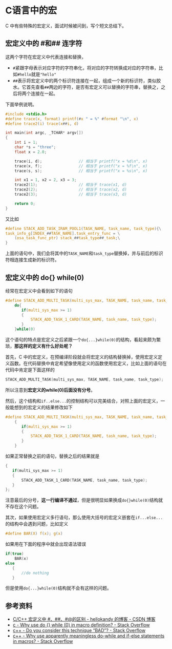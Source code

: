 # C语言中的宏


C 中有些特殊的宏定义，面试时候被问到，写个短文总结下。
<!--more-->

## 宏定义中的 #和## 连字符

这两个字符在宏定义中代表连接和替换，

- `#`紧跟字母表示对应字符的字符串化，将对应的字符转换成对应的字符串，比如`#hello`就是`"hello"`
- `##`表示将宏定义中的两个标识符连接在一起，组成一个新的标识符，类似胶水。它首先查看`##`两边的字符，是否有宏定义可以替换的字符串，替换之，之后将两个连接在一起。

下面举例说明。

```c
#include <stdio.h>
#define trace(x, format) printf(#x " = %" #format "\n", x)
#define trace2(i) trace(x##i, d)

int main(int argc, _TCHAR* argv[])
{
    int i = 1;
    char *s = "three";
    float x = 2.0;

    trace(i, d);                // 相当于 printf("x = %d\n", x)
    trace(x, f);                // 相当于 printf("x = %f\n", x)
    trace(s, s);                // 相当于 printf("x = %s\n", x)

    int x1 = 1, x2 = 2, x3 = 3;
    trace2(1);                  // 相当于 trace(x1, d)
    trace2(2);                  // 相当于 trace(x2, d)
    trace2(3);                  // 相当于 trace(x3, d)

    return 0;
}
```

又比如

```c
#define STACK_ADD_TASK_IRAM_POOL1(TASK_NAME, task_name, task_type){\
task_info_g[INDEX_##TASK_NAME].task_entry_func = \
    (osa_task_func_ptr) stack_##task_type##_task;\
}
```

上面的语句中，我们会将其中的`TASK_NAME`和`task_type`替换掉，并与前后的标识符相连接生成新的标识符。

## 宏定义中的 do{} while(0)

经常在宏定义中会看到如下的语句

```c
#define STACK_ADD_MULTI_TASK(multi_sys_max, TASK_NAME, task_name, task_type)  \
    do{                                                                       \
       if(multi_sys_max >= 1)                                                 \
       {                                                                      \
           STACK_ADD_TASK_1_CARD(TASK_NAME, task_name, task_type);            \
       }                                                                      \
    }while(0)
```

这个语句的特点是宏定义之后紧跟一个`do{...}while(0)`的结构，看起来颇为繁琐，**那这样的定义有什么好处呢？**

首先，C 中的宏定义，在预编译阶段就会将宏定义的结构替换掉，使用宏定义定义函数。在代码替换中肯定希望像使用定义的函数使用宏定义，比如上面的语句在代码中肯定是下面这样的

```c
STACK_ADD_MULTI_TASK(multi_sys_max, TASK_NAME, task_name, task_type);
```

所以注意到**宏定义的while(0)后面没有分号**。

然后，这个结构和`if..else...`的控制结构可以完美结合，对照上面的宏定义，一般能想到的宏定义的结果修改如下

```c
#define STACK_ADD_MULTI_TASK(multi_sys_max, TASK_NAME, task_name, task_type)  \
    {                                                                         \
       if(multi_sys_max >= 1)                                                 \
       {                                                                      \
           STACK_ADD_TASK_1_CARD(TASK_NAME, task_name, task_type);            \
       }                                                                      \
    }
```

如果正常替换之前的语句，替换之后的结果就是

```c
{                                                                         \
   if(multi_sys_max >= 1)                                                 \
   {                                                                      \
       STACK_ADD_TASK_1_CARD(TASK_NAME, task_name, task_type);            \
   }                                                                      \
};
```

注意最后的分号，**这一行编译不通过**，但是很明显如果换成`do{}while(0)`结构就不存在这个问题。

其次，如果使用宏定义多行语句，那么使用大括号的宏定义嵌套在`if...else...`的结构中会遇到问题，比如定义

```c
#define BAR(X) f(x); g(x)
```

如果用在下面的程序中就会出现语法错误

```c
if(true)
    BAR(x)
else
   {
       //do nothing
   }
```

但是使用`do{...}while(0)`结构就不会有这样的问题。

## 参考资料

- [C/C++ 宏定义中 #、##、#@的区别 - hellokandy 的博客 - CSDN 博客](http://blog.csdn.net/hellokandy/article/details/50592971)
- [c - Why use do {} while (0) in macro definition? - Stack Overflow](https://stackoverflow.com/questions/9495962/why-use-do-while-0-in-macro-definition)
- [c++ - Do you consider this technique “BAD”? - Stack Overflow](https://stackoverflow.com/questions/243967/do-you-consider-this-technique-bad)
- [c++ - Why use apparently meaningless do-while and if-else statements in macros? - Stack Overflow](https://stackoverflow.com/questions/154136/why-use-apparently-meaningless-do-while-and-if-else-statements-in-macros)
